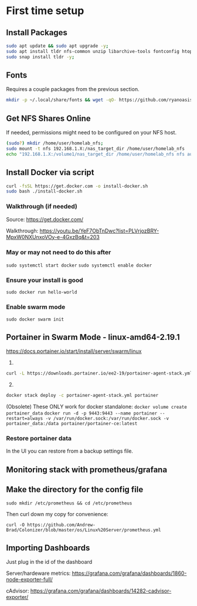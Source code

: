 # First time setup

## Install Packages

```bash
sudo apt update && sudo apt upgrade -y;
sudo apt install tldr nfs-common unzip libarchive-tools fontconfig htop powertop -y;
sudo snap install tldr -y;
```

## Fonts

Requires a couple packages from the previous section.

```bash
mkdir -p ~/.local/share/fonts && wget -qO- https://github.com/ryanoasis/nerd-fonts/releases/download/v3.2.1/DroidSansMono.zip | bsdtar -xvf- -C ~/.local/share/fonts && fc-cache -fv
```

## Get NFS Shares Online

If needed, permissions might need to be configured on your NFS host.

```bash
(sudo?) mkdir /home/user/homelab_nfs;
sudo mount -t nfs 192.168.1.X:/nas_target_dir /home/user/homelab_nfs
echo "192.168.1.X:/volume1/nas_target_dir /home/user/homelab_nfs nfs auto,nofail,noatime,nolock,intr,tcp,actimeo=1800 0 0" | sudo tee -a /etc/fstab
```

## Install Docker via script

```bash
curl -fsSL https://get.docker.com -o install-docker.sh
sudo bash ./install-docker.sh
```

### Walkthrough (if needed)

Source: <https://get.docker.com/>

Walkthrough: <https://youtu.be/YeF7ObTnDwc?list=PLVrjozBRY-MpxW0NXUnxoVOy-e-4GxzBq&t=203>

### May or may not need to do this after

`sudo systemctl start docker`
`sudo systemctl enable docker`

### Ensure your install is good

`sudo docker run hello-world`

### Enable swarm mode

`sudo docker swarm init`

## Portainer in Swarm Mode - linux-amd64-2.19.1

<https://docs.portainer.io/start/install/server/swarm/linux>

1.

```bash
curl -L https://downloads.portainer.io/ee2-19/portainer-agent-stack.yml -o portainer-agent-stack.yml
```

2.

```bash
docker stack deploy -c portainer-agent-stack.yml portainer
```

(Obsolete) These ONLY work for docker standalone:
`docker volume create portainer_data`
`docker run -d -p 9443:9443 --name portainer --restart=always -v /var/run/docker.sock:/var/run/docker.sock -v portainer_data:/data portainer/portainer-ce:latest`

### Restore portainer data

In the UI you can restore from a backup settings file.

## Monitoring stack with prometheus/grafana

## Make the directory for the config file

`sudo mkdir /etc/prometheus && cd /etc/prometheus`

 Then curl down my copy for convenience:

`curl -O https://github.com/Andrew-Brad/Colonizer/blob/master/os/Linux%20Server/prometheus.yml`

## Importing Dashboards

Just plug in the id of the dashboard

Server/hardeware metrics: https://grafana.com/grafana/dashboards/1860-node-exporter-full/

cAdvisor: https://grafana.com/grafana/dashboards/14282-cadvisor-exporter/